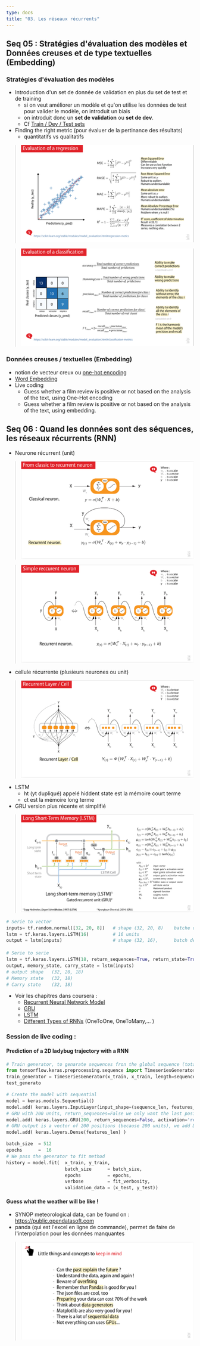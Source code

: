 ```yaml
---
type: docs
title: "03. Les réseaux récurrents"
---
```


## Seq 05 :  Stratégies d'évaluation des modèles et Données creuses et de type textuelles (Embedding)

### Stratégies d'évaluation des modèles

- Introduction d'un set de donnée de validation en plus du set de test et de training
    - si on veut améliorer un modèle et qu'on utilise les données de test pour valider le modèle, on introduit un biais
    - on introduit donc un **set de validation** ou **set de dev**.
    - Cf [Train / Dev / Test sets](/deeplearning/deep-learning-specialization/c2-improving-deep-neural-networks/week1/#train--dev--test-sets)
- Finding the right metric (pour évaluer de la pertinance des résultats)
    - quantitatifs vs qualitatifs

> <img src="./images/img_2023-08-18_13-41-54.png">

> <img src="./images/img_2023-08-18_13-41-57.png">

### Données creuses / textuelles (Embedding)

- notion de vecteur creux ou [one-hot encoding](/deeplearning/deep-learning-specialization/c5-recurrent-neural-networks/week1/#notation )
- [Word Embedding](/deeplearning/deep-learning-specialization/c5-recurrent-neural-networks/week2/#using-word-embeddings)
- Live coding
    - Guess whether a film review is positive or not based on the analysis of the text, using One-Hot encoding
    - Guess whether a film review is positive or not based on the analysis of the text, using embedding.

## Seq 06 :  Quand les données sont des séquences, les réseaux récurrents (RNN)

- Neurone récurrent (unit)

> <img src="./images/img_2023-08-19_10-36-05.png">

> <img src="./images/img_2023-08-19_10-36-38.png">

- cellule récurrente (plusieurs neurones ou unit)

> <img src="./images/img_2023-08-19_10-44-09.png">

- LSTM
    - ht (yt dupliqué) appelé hiddent state est la mémoire court terme
    - ct est la mémoire long terme
- GRU version plus récente et simplifié
> <img src="./images/img_2023-08-19_10-46-10.png">


 
```python
# Serie to vector
inputs= tf.random.normal([32, 20, 8])   # shape (32, 20, 8)    batche de 32 sequences de 20 vecteurs de taille 8 
lstm = tf.keras.layers.LSTM(16)         # 16 units
output = lstm(inputs)                   # shape (32, 16),      batch de 32 Yt de taille 16 (car 16 units) 

# Serie to serie
lstm = tf.keras.layers.LSTM(18, return_sequences=True, return_state=True)
output, memory_state, carry_state = lstm(inputs)    
# output shape   (32, 20, 18)
# Memory state   (32, 18)
# Carry state    (32, 18)
```


- Voir les chapitres dans coursera : 
    - [Recurrent Neural Network Model](/deeplearning/deep-learning-specialization/c5-recurrent-neural-networks/week1/#why-sequence-models)
    - [GRU](/deeplearning/deep-learning-specialization/c5-recurrent-neural-networks/week1/#gated-recurrent-unit-gru) 
    - [LSTM](/deeplearning/deep-learning-specialization/c5-recurrent-neural-networks/week1/#long-short-term-memory-lstm)
    - [Different Types of RNNs](/deeplearning/deep-learning-specialization/c5-recurrent-neural-networks/week1/#different-types-of-rnns) (OneToOne, OneToMany,... )




### Session de live coding :

#### Prediction of a 2D ladybug trajectory with a RNN

```python
# Train generator, to genarate sequences fron the global sequence (total of the position)
from tensorflow.keras.preprocessing.sequence import TimeseriesGenerator
train_generator = TimeseriesGenerator(x_train, x_train, length=sequence_len,  batch_size=batch_size)
test_generato
```

```python
# Create the model with sequential
model = keras.models.Sequential()
model.add( keras.layers.InputLayer(input_shape=(sequence_len, features_len)) )
# GRU with 200 units, return_sequences=False we only want the last position (sequence to vector)
model.add( keras.layers.GRU(200, return_sequences=False, activation='relu') )
# GRU output is a vector of 200 positions (because 200 units), we add Dense layer of 2 (x,y)
model.add( keras.layers.Dense(features_len) )

```

```python
batch_size  = 512
epochs      =  16
# We pass the generator to fit method
history = model.fit(  x_train, y_train,
                      batch_size      = batch_size,
                      epochs          = epochs,
                      verbose         = fit_verbosity,
                      validation_data = (x_test, y_test))

```

#### Guess what the weather will be like !

- SYNOP meteorological data, can be found on : https://public.opendatasoft.com  
- panda (qui est l'excel en ligne de commande), permet de faire de l'interpolation pour les données manquantes

> <img src="./images/img_2023-08-19_15-04-11.png">

